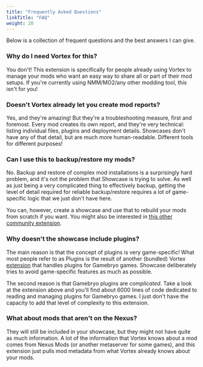 ```yaml
---
title: "Frequently Asked Questions"
linkTitle: "FAQ"
weight: 20
---
```


Below is a collection of frequent questions and the best answers I can give.

### Why do I need Vortex for this?

You don't! This extension is specifically for people already using Vortex to manage your mods who want an easy way to share all or part of their mod setups. If you're currently using NMM/MO2/any other modding tool, this isn't for you!

### Doesn't Vortex already let you create mod reports?

Yes, and they're amazing! But they're a troubleshooting measure, first and foremost. Every mod creates its own report, and they're very technical: listing individual files, plugins and deployment details. Showcases don't have any of that detail, but are much more human-readable. Different tools for different purposes!

### Can I use this to backup/restore my mods?

No. Backup and restore of complex mod installations is a surprisingly hard problem, and it's not the problem that Showcase is trying to solve. As well as just being a very complicated thing to effectively backup, getting the level of detail required for reliable backup/restore requires a lot of game-specific logic that we just don't have here.

You can, however, create a showcase and use that to rebuild your mods from scratch if you want. You might also be interested in [this other community extension](https://www.nexusmods.com/site/mods/67).

### Why doesn't the showcase include plugins?

The main reason is that the concept of plugins is very game-specific! What most people refer to as Plugins is the result of another (bundled) Vortex [extension](https://github.com/Nexus-Mods/extension-plugin-management) that handles plugins for Gamebryo games. Showcase deliberately tries to avoid game-specific features as much as possible.

The second reason is that Gamebryo plugins are *complicated*. Take a look at the extension above and you'll find about 6000 lines of code dedicated to reading and managing plugins for Gamebryo games. I just don't have the capacity to add that level of complexity to this extension.

### What about mods that aren't on the Nexus?

They will still be included in your showcase, but they might not have quite as much information. A lot of the information that Vortex knows about a mod comes from Nexus Mods (or another metaserver for some games), and this extension just pulls mod metadata from what Vortex already knows about your mods. 
